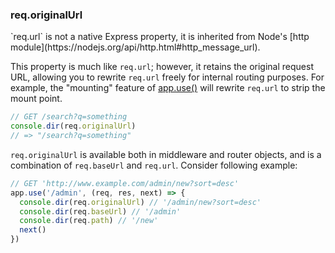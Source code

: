 <h3 id='req.originalUrl'>req.originalUrl</h3>

<div class="doc-box doc-notice" markdown="1">
`req.url` is not a native Express property, it is inherited from Node's [http module](https://nodejs.org/api/http.html#http_message_url).
</div>

This property is much like `req.url`; however, it retains the original request URL,
allowing you to rewrite `req.url` freely for internal routing purposes. For example,
the "mounting" feature of [app.use()](#app.use) will rewrite `req.url` to strip the mount point.

```js
// GET /search?q=something
console.dir(req.originalUrl)
// => "/search?q=something"
```

`req.originalUrl` is available both in middleware and router objects, and is a
combination of `req.baseUrl` and `req.url`. Consider following example:

```js
// GET 'http://www.example.com/admin/new?sort=desc'
app.use('/admin', (req, res, next) => {
  console.dir(req.originalUrl) // '/admin/new?sort=desc'
  console.dir(req.baseUrl) // '/admin'
  console.dir(req.path) // '/new'
  next()
})
```
